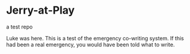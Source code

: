 Jerry-at-Play
=============

a test repo

Luke was here.
This is a test of the emergency co-writing system. If this had been a real emergency, you would have been told what to write.
